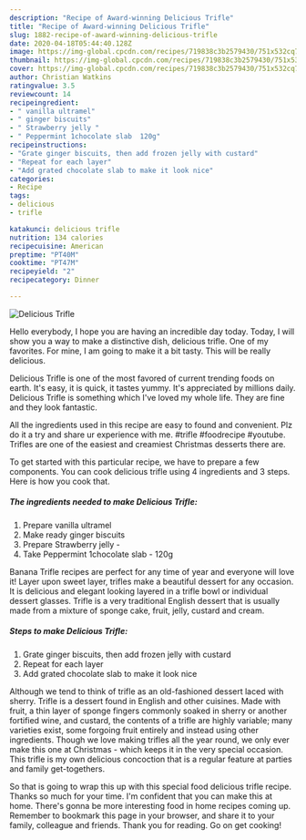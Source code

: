 ```yaml
---
description: "Recipe of Award-winning Delicious Trifle"
title: "Recipe of Award-winning Delicious Trifle"
slug: 1882-recipe-of-award-winning-delicious-trifle
date: 2020-04-18T05:44:40.128Z
image: https://img-global.cpcdn.com/recipes/719838c3b2579430/751x532cq70/delicious-trifle-recipe-main-photo.jpg
thumbnail: https://img-global.cpcdn.com/recipes/719838c3b2579430/751x532cq70/delicious-trifle-recipe-main-photo.jpg
cover: https://img-global.cpcdn.com/recipes/719838c3b2579430/751x532cq70/delicious-trifle-recipe-main-photo.jpg
author: Christian Watkins
ratingvalue: 3.5
reviewcount: 14
recipeingredient:
- " vanilla ultramel"
- " ginger biscuits"
- " Strawberry jelly "
- " Peppermint 1chocolate slab  120g"
recipeinstructions:
- "Grate ginger biscuits, then add frozen jelly with custard"
- "Repeat for each layer"
- "Add grated chocolate slab to make it look nice"
categories:
- Recipe
tags:
- delicious
- trifle

katakunci: delicious trifle 
nutrition: 134 calories
recipecuisine: American
preptime: "PT40M"
cooktime: "PT47M"
recipeyield: "2"
recipecategory: Dinner

---
```



![Delicious Trifle](https://img-global.cpcdn.com/recipes/719838c3b2579430/751x532cq70/delicious-trifle-recipe-main-photo.jpg)

Hello everybody, I hope you are having an incredible day today. Today, I will show you a way to make a distinctive dish, delicious trifle. One of my favorites. For mine, I am going to make it a bit tasty. This will be really delicious.

Delicious Trifle is one of the most favored of current trending foods on earth. It's easy, it is quick, it tastes yummy. It's appreciated by millions daily. Delicious Trifle is something which I've loved my whole life. They are fine and they look fantastic.

All the ingredients used in this recipe are easy to found and convenient. Plz do it a try and share ur experience with me. #trifle #foodrecipe #youtube. Trifles are one of the easiest and creamiest Christmas desserts there are.


To get started with this particular recipe, we have to prepare a few components. You can cook delicious trifle using 4 ingredients and 3 steps. Here is how you cook that.

<!--inarticleads1-->

##### The ingredients needed to make Delicious Trifle:

1. Prepare  vanilla ultramel
1. Make ready  ginger biscuits
1. Prepare  Strawberry jelly -
1. Take  Peppermint 1chocolate slab - 120g


Banana Trifle recipes are perfect for any time of year and everyone will love it! Layer upon sweet layer, trifles make a beautiful dessert for any occasion. It is delicious and elegant looking layered in a trifle bowl or individual dessert glasses. Trifle is a very traditional English dessert that is usually made from a mixture of sponge cake, fruit, jelly, custard and cream. 

<!--inarticleads2-->

##### Steps to make Delicious Trifle:

1. Grate ginger biscuits, then add frozen jelly with custard
1. Repeat for each layer
1. Add grated chocolate slab to make it look nice


Although we tend to think of trifle as an old-fashioned dessert laced with sherry. Trifle is a dessert found in English and other cuisines. Made with fruit, a thin layer of sponge fingers commonly soaked in sherry or another fortified wine, and custard, the contents of a trifle are highly variable; many varieties exist, some forgoing fruit entirely and instead using other ingredients. Though we love making trifles all the year round, we only ever make this one at Christmas - which keeps it in the very special occasion. This trifle is my own delicious concoction that is a regular feature at parties and family get-togethers. 

So that is going to wrap this up with this special food delicious trifle recipe. Thanks so much for your time. I'm confident that you can make this at home. There's gonna be more interesting food in home recipes coming up. Remember to bookmark this page in your browser, and share it to your family, colleague and friends. Thank you for reading. Go on get cooking!
